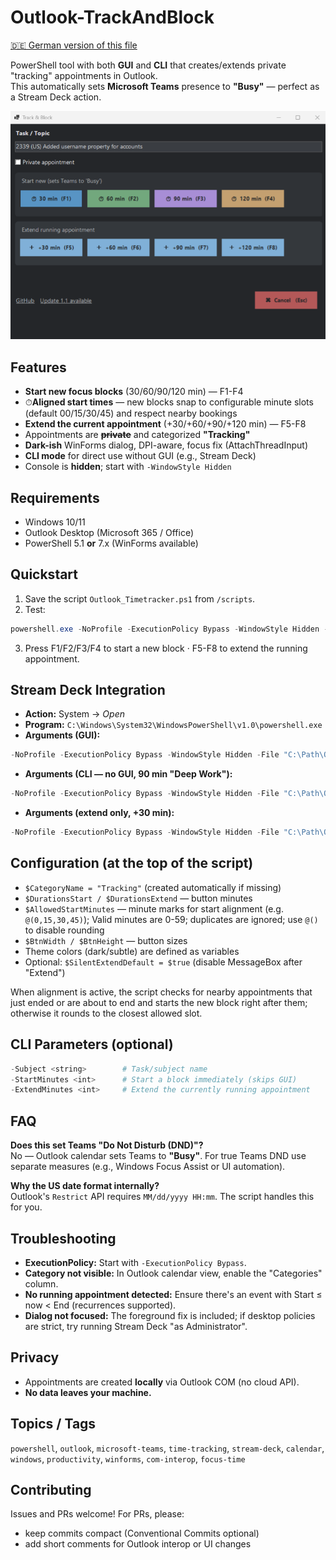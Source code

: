 # Outlook-TrackAndBlock

[🇩🇪 German version of this file](/README_de.md)

PowerShell tool with both **GUI** and **CLI** that creates/extends private "tracking" appointments in Outlook.  
This automatically sets **Microsoft Teams** presence to **"Busy"** — perfect as a Stream Deck action.

![Track & Block — Screenshot](/assets/screenshot.png?raw=true)

## Features

- **Start new focus blocks** (30/60/90/120 min) — F1-F4
- ⏱**Aligned start times** — new blocks snap to configurable minute slots (default 00/15/30/45) and respect nearby bookings
- **Extend the current appointment** (+30/+60/+90/+120 min) — F5-F8
- Appointments are ~~**private**~~ and categorized **"Tracking"**
- **Dark-ish** WinForms dialog, DPI-aware, focus fix (AttachThreadInput)
- **CLI mode** for direct use without GUI (e.g., Stream Deck)
- Console is **hidden**; start with `-WindowStyle Hidden`

## Requirements

- Windows 10/11
- Outlook Desktop (Microsoft 365 / Office)
- PowerShell 5.1 **or** 7.x (WinForms available)

## Quickstart

1. Save the script `Outlook_Timetracker.ps1` from `/scripts`.
2. Test:

~~~powershell
powershell.exe -NoProfile -ExecutionPolicy Bypass -WindowStyle Hidden -File "C:\Path\Outlook_Timetracker.ps1"
~~~

3. Press F1/F2/F3/F4 to start a new block · F5-F8 to extend the running appointment.

## Stream Deck Integration

- **Action:** System → *Open*
- **Program:** `C:\Windows\System32\WindowsPowerShell\v1.0\powershell.exe`
- **Arguments (GUI):**

~~~powershell
-NoProfile -ExecutionPolicy Bypass -WindowStyle Hidden -File "C:\Path\Outlook_Timetracker.ps1"
~~~

- **Arguments (CLI — no GUI, 90 min "Deep Work"):**

~~~powershell
-NoProfile -ExecutionPolicy Bypass -WindowStyle Hidden -File "C:\Path\Outlook_Timetracker.ps1" -Subject "Deep Work" -StartMinutes 90
~~~

- **Arguments (extend only, +30 min):**

~~~powershell
-NoProfile -ExecutionPolicy Bypass -WindowStyle Hidden -File "C:\Path\Outlook_Timetracker.ps1" -ExtendMinutes 30
~~~

## Configuration (at the top of the script)

- `$CategoryName = "Tracking"` (created automatically if missing)
- `$DurationsStart / $DurationsExtend` — button minutes
- `$AllowedStartMinutes` — minute marks for start alignment (e.g. `@(0,15,30,45)`); Valid minutes are 0-59; duplicates are ignored; use `@()` to disable rounding
- `$BtnWidth / $BtnHeight` — button sizes
- Theme colors (dark/subtle) are defined as variables
- Optional: `$SilentExtendDefault = $true` (disable MessageBox after "Extend")

When alignment is active, the script checks for nearby appointments that just ended or are about to end and starts the new block right after them; otherwise it rounds to the closest allowed slot.

## CLI Parameters (optional)

~~~powershell
-Subject <string>        # Task/subject name
-StartMinutes <int>      # Start a block immediately (skips GUI)
-ExtendMinutes <int>     # Extend the currently running appointment
~~~

## FAQ

**Does this set Teams "Do Not Disturb (DND)"?**  
No — Outlook calendar sets Teams to **"Busy"**. For true Teams DND use separate measures (e.g., Windows Focus Assist or UI automation).

**Why the US date format internally?**  
Outlook's `Restrict` API requires `MM/dd/yyyy HH:mm`. The script handles this for you.

## Troubleshooting

- **ExecutionPolicy:** Start with `-ExecutionPolicy Bypass`.
- **Category not visible:** In Outlook calendar view, enable the "Categories" column.
- **No running appointment detected:** Ensure there's an event with Start ≤ now < End (recurrences supported).
- **Dialog not focused:** The foreground fix is included; if desktop policies are strict, try running Stream Deck "as Administrator".

## Privacy

- Appointments are created **locally** via Outlook COM (no cloud API).
- **No data leaves your machine.**

## Topics / Tags

`powershell`, `outlook`, `microsoft-teams`, `time-tracking`, `stream-deck`, `calendar`, `windows`, `productivity`, `winforms`, `com-interop`, `focus-time`

## Contributing

Issues and PRs welcome! For PRs, please:

- keep commits compact (Conventional Commits optional)
- add short comments for Outlook interop or UI changes

